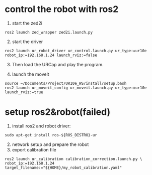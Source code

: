 # control the robot with ros2
1. start the zed2i
```
ros2 launch zed_wrapper zed2i.launch.py
```

2. start the driver
```
ros2 launch ur_robot_driver ur_control.launch.py ur_type:=ur10e robot_ip:=192.168.1.24 launch_rviz:=false
```
3. Then load the URCap and play the program.

4. launch the moveit
```
source ~/Documents/Project/UR10e_WS/install/setup.bash
ros2 launch ur_moveit_config ur_moveit.launch.py ur_type:=ur10e launch_rviz:=true
```

# setup ros2&robot(failed)
1. install ros2 and robot driver:
```
sudo apt-get install ros-${ROS_DISTRO}-ur
```
2. network setup and prepare the robot
3. export calibration file
```
ros2 launch ur_calibration calibration_correction.launch.py \
robot_ip:=192.168.1.24 target_filename:="${HOME}/my_robot_calibration.yaml"
```